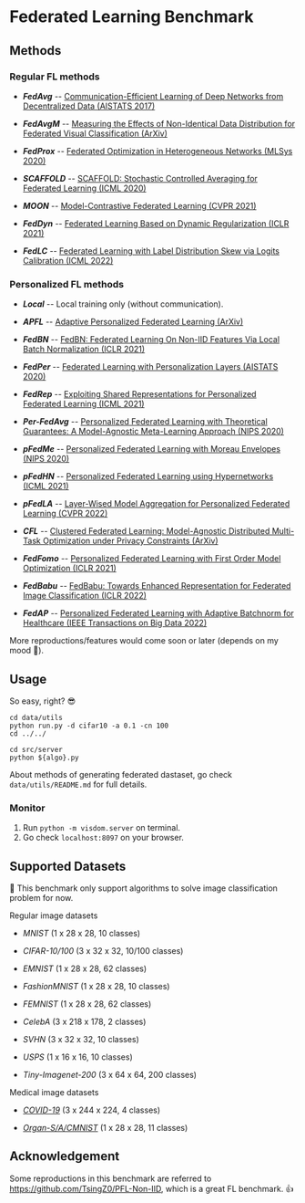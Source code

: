 # Federated Learning Benchmark

## Methods

### Regular FL methods

- ***FedAvg*** -- [Communication-Efficient Learning of Deep Networks from Decentralized Data (AISTATS 2017)](https://arxiv.org/abs/1602.05629)

- ***FedAvgM*** -- [Measuring the Effects of Non-Identical Data Distribution for Federated Visual Classification (ArXiv)](https://arxiv.org/abs/1909.06335)

- ***FedProx*** -- [Federated Optimization in Heterogeneous Networks (MLSys 2020)](https://arxiv.org/abs/1812.06127)

- ***SCAFFOLD*** -- [SCAFFOLD: Stochastic Controlled Averaging for Federated Learning (ICML 2020)](https://arxiv.org/abs/1910.06378)

- ***MOON*** -- [Model-Contrastive Federated Learning (CVPR 2021)](http://arxiv.org/abs/2103.16257)
- ***FedDyn*** -- [Federated Learning Based on Dynamic Regularization (ICLR 2021)](http://arxiv.org/abs/2111.04263)

- ***FedLC*** -- [Federated Learning with Label Distribution Skew via Logits Calibration (ICML 2022)](http://arxiv.org/abs/2209.00189)
  

### Personalized FL methods

- ***Local*** -- Local training only (without communication).

- ***APFL*** -- [Adaptive Personalized Federated Learning (ArXiv)](http://arxiv.org/abs/2003.13461)

- ***FedBN*** -- [FedBN: Federated Learning On Non-IID Features Via Local Batch Normalization (ICLR 2021)](http://arxiv.org/abs/2102.07623)

- ***FedPer*** -- [Federated Learning with Personalization Layers (AISTATS 2020)](http://arxiv.org/abs/1912.00818)

- ***FedRep*** -- [Exploiting Shared Representations for Personalized Federated Learning (ICML 2021)](http://arxiv.org/abs/2102.07078)

- ***Per-FedAvg*** -- [Personalized Federated Learning with Theoretical Guarantees: A Model-Agnostic Meta-Learning Approach (NIPS 2020)](https://proceedings.neurips.cc/paper/2020/hash/24389bfe4fe2eba8bf9aa9203a44cdad-Abstract.html)

- ***pFedMe*** -- [Personalized Federated Learning with Moreau Envelopes (NIPS 2020)](http://arxiv.org/abs/2006.08848)

- ***pFedHN*** -- [Personalized Federated Learning using Hypernetworks (ICML 2021)](http://arxiv.org/abs/2103.04628)
  
- ***pFedLA*** -- [Layer-Wised Model Aggregation for Personalized Federated Learning (CVPR 2022)](https://openaccess.thecvf.com/content/CVPR2022/html/Ma_Layer-Wised_Model_Aggregation_for_Personalized_Federated_Learning_CVPR_2022_paper.html)

- ***CFL*** -- [Clustered Federated Learning: Model-Agnostic Distributed Multi-Task Optimization under Privacy Constraints (ArXiv)](https://arxiv.org/abs/1910.01991)

- ***FedFomo*** -- [Personalized Federated Learning with First Order Model Optimization (ICLR 2021)](http://arxiv.org/abs/2012.08565)

- ***FedBabu*** -- [FedBabu: Towards Enhanced Representation for Federated Image Classification (ICLR 2022)](https://arxiv.org/abs/2106.06042)

- ***FedAP*** -- [Personalized Federated Learning with Adaptive Batchnorm for Healthcare (IEEE Transactions on Big Data 2022)](https://arxiv.org/abs/2112.00734)


More reproductions/features would come soon or later (depends on my mood 🤣).

## Usage

So easy, right? 😎

```shell
cd data/utils
python run.py -d cifar10 -a 0.1 -cn 100
cd ../../

cd src/server
python ${algo}.py
```

About methods of generating federated dastaset, go check `data/utils/README.md` for full details.


### Monitor

1. Run `python -m visdom.server` on terminal.
2. Go check `localhost:8097` on your browser.

## Supported Datasets

🤗 This benchmark only support algorithms to solve image classification problem for now.


Regular image datasets

- *MNIST* (1 x 28 x 28, 10 classes)

- *CIFAR-10/100* (3 x 32 x 32, 10/100 classes)

- *EMNIST* (1 x 28 x 28, 62 classes)

- *FashionMNIST* (1 x 28 x 28, 10 classes)

- *FEMNIST* (1 x 28 x 28, 62 classes)

- *CelebA* (3 x 218 x 178, 2 classes)

- *SVHN* (3 x 32 x 32, 10 classes)

- *USPS* (1 x 16 x 16, 10 classes)

- *Tiny-Imagenet-200* (3 x 64 x 64, 200 classes)

Medical image datasets

- [*COVID-19*](https://www.researchgate.net/publication/344295900_Curated_Dataset_for_COVID-19_Posterior-Anterior_Chest_Radiography_Images_X-Rays) (3 x 244 x 224, 4 classes)

- [*Organ-S/A/CMNIST*](https://medmnist.com/) (1 x 28 x 28, 11 classes)

## Acknowledgement

Some reproductions in this benchmark are referred to <https://github.com/TsingZ0/PFL-Non-IID>, which is a great FL benchmark.  👍






